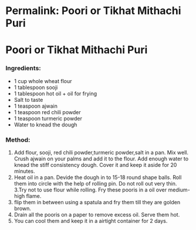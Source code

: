 # Permalink: Poori or Tikhat Mithachi Puri

# Poori or Tikhat Mithachi Puri

### Ingredients:
* 1 cup whole wheat flour
* 1 tablespoon sooji
* 1 tablespoon hot oil + oil for frying
* Salt to taste
* 1 teaspoon ajwain 
* 1 teaspoon red chili powder
* 1 teaspoon turmeric powder
* Water to knead the dough

### Method:
1. Add flour, sooji, red chili powder,turmeric powder,salt in a pan. Mix well. Crush ajwain on your palms and add it to the flour. Add enough water to knead the stiff consistency dough. Cover it and keep it aside for 20 minutes. 
2. Heat oil in a pan. Devide the dough in to 15-18 round shape balls. Roll them into circle with the help of rolling pin. Do not roll out very thin.
3.Try not to use flour while rolling. Fry these pooris in a oil over medium-high flame. 
4. flip them in between using a spatula and fry them till they are golden brown.
5. Drain all the pooris on a paper to remove excess oil. Serve them hot. 
6. You can cool them and keep it in a airtight container for 2 days. 
